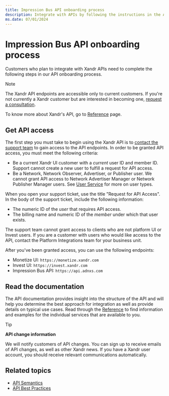 ```yaml
---
title: Impression Bus API onboarding process
description: Integrate with APIs by following the instructions in the API onboarding process.
ms.date: 07/01/2024
---
```


# Impression Bus API onboarding process

Customers who plan to integrate with Xandr APIs need to complete the following steps in our API onboarding process.

> [!NOTE]
> The Xandr API endpoints are accessible only to current customers. If you're not currently a Xandr customer but are interested in becoming one, [request a consultation](https://about.ads.microsoft.com/en-us/solutions/xandr/contact-xandr).

To know more about Xandr's API, go to [Reference](./reference.md) page.

## Get API access

The first step you must take to begin using the Xandr API is to [contact the support team](http://help.xandr.com) to gain access to the API endpoints. In order to be granted API access, you must meet the following criteria:

- Be a current Xandr UI customer with a *current* user ID and member ID. Support cannot create a new user to fulfill a request for API access.
- Be a Network, Network Observer, Advertiser, or Publisher user. We cannot grant API access to Network Advertiser Manager or Network Publisher Manager users. See [User Service](./user-service.md) for more on user types.

When you open your support ticket, use the title "Request for API Access". In the body of the support ticket, include the following information:

- The numeric ID of the *user* that requires API access.
- The billing name and numeric ID of the *member* under which that user exists.

The support team cannot grant access to clients who are not platform UI or Invest users. If you are a customer with users who would like access to the API, contact the Platform Integrations team for your business unit.

After you've been granted access, you can use the following endpoints:

- Monetize UI: `https://monetize.xandr.com`
- Invest UI: `https://invest.xandr.com`
- Impression Bus API: `https://api.adnxs.com`

## Read the documentation

The API documentation provides insight into the structure of the API and will help you determine the best approach for integration as well as provide details on typical use cases. Read through the [Reference](./reference.md) to find information and examples for the individual services that are available to you.

> [!TIP]
> **API change information**
>
> We will notify customers of API changes. You can sign up to receive emails of API changes, as well as other Xandr news. If you have a Xandr user account, you should receive relevant communications automatically.

## Related topics

- [API Semantics](./api-semantics.md)
- [API Best Practices](./api-best-practices.md)
